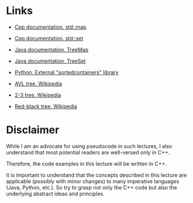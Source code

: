 # Links

- [Cpp documentation. std::map](https://en.cppreference.com/w/cpp/container/map)
- [Cpp documentation. std::set](https://en.cppreference.com/w/cpp/container/set)
- [Java documentation. TreeMap](https://docs.oracle.com/en/java/javase/21/docs/api/java.base/java/util/TreeMap.html)
- [Java documentation. TreeSet](https://docs.oracle.com/en/java/javase/21/docs/api/java.base/java/util/TreeSet.html)
- [Python. External "sortedcontainers" library](https://grantjenks.com/docs/sortedcontainers/)

- [AVL tree. Wikipedia](https://en.wikipedia.org/wiki/AVL_tree)
- [2-3 tree. Wikipedia](https://en.wikipedia.org/wiki/2--3_tree)
- [Red-black tree. Wikipedia](https://en.wikipedia.org/wiki/Red--black_tree)

# Disclaimer

While I am an advocate for using pseudocode in such lectures, I also understand that most potential readers are well-versed only in C++.

Therefore, the code examples in this lecture will be written in C++.

It is important to understand that the concepts described in this lecture are applicable (possibly with minor changes) to many imperative languages (Java, Python, etc.). So try to grasp not only the C++ code but also the underlying abstract ideas and principles.